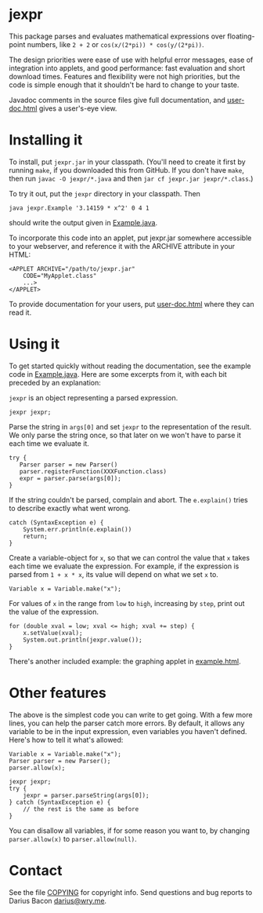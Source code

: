 jexpr
====

This package parses and evaluates mathematical expressions over
floating-point numbers, like `2 + 2` or `cos(x/(2*pi)) * cos(y/(2*pi))`.

The design priorities were ease of use with helpful error messages,
ease of integration into applets, and good performance: fast
evaluation and short download times.  Features and flexibility were
not high priorities, but the code is simple enough that it shouldn't
be hard to change to your taste.

Javadoc comments in the source files give full documentation, and
[user-doc.html](doc/user-doc.html) gives a user's-eye
view.


Installing it
=============

To install, put `jexpr.jar` in your classpath. (You'll need to create
it first by running `make`, if you downloaded this from GitHub. If you
don't have `make`, then run `javac -O jexpr/*.java` and then `jar cf
jexpr.jar jexpr/*.class`.)

To try it out, put the `jexpr` directory in your classpath.  Then

	java jexpr.Example '3.14159 * x^2' 0 4 1

should write the output given in
[Example.java](jexpr/Example.java).

To incorporate this code into an applet, put jexpr.jar somewhere
accessible to your webserver, and reference it with the ARCHIVE
attribute in your HTML:

	<APPLET ARCHIVE="/path/to/jexpr.jar"
		CODE="MyApplet.class"
		...>
	</APPLET>

To provide documentation for your users, put
[user-doc.html](doc/user-doc.html) where they can read it.


Using it
========

To get started quickly without reading the documentation, see the
example code in [Example.java](jexpr/Example.java).
Here are some excerpts from it, with each bit preceded by an
explanation:

`jexpr` is an object representing a parsed expression.

    jexpr jexpr;

Parse the string in `args[0]` and set `jexpr` to the representation of
the result.  We only parse the string once, so that later on we won't
have to parse it each time we evaluate it.

    try { 
       Parser parser = new Parser()
       parser.registerFunction(XXXFunction.class)
       expr = parser.parse(args[0]);
    }

If the string couldn't be parsed, complain and abort.  The `e.explain()`
tries to describe exactly what went wrong.

    catch (SyntaxException e) {
        System.err.println(e.explain())
        return;
    }

Create a variable-object for `x`, so that we can control the value that
`x` takes each time we evaluate the expression.  For example, if the 
expression is parsed from `1 + x * x`, its value will depend on what
we set `x` to.
      
    Variable x = Variable.make("x");

For values of `x` in the range from `low` to `high`, increasing by
`step`, print out the value of the expression.

    for (double xval = low; xval <= high; xval += step) {
        x.setValue(xval);
        System.out.println(jexpr.value());
    }

There's another included example: the graphing applet in
[example.html](example/example.html).


Other features
==============

The above is the simplest code you can write to get going.  With a few
more lines, you can help the parser catch more errors.  By default, it
allows any variable to be in the input expression, even variables you
haven't defined.  Here's how to tell it what's allowed:

    Variable x = Variable.make("x");
    Parser parser = new Parser();
    parser.allow(x);

    jexpr jexpr;
    try {
        jexpr = parser.parseString(args[0]); 
    } catch (SyntaxException e) {
        // the rest is the same as before
    }

You can disallow all variables, if for some reason you want to, by
changing `parser.allow(x)` to `parser.allow(null)`.


Contact
=======

See the file [COPYING](COPYING) for copyright info.
Send questions and bug reports to Darius Bacon <darius@wry.me>.
